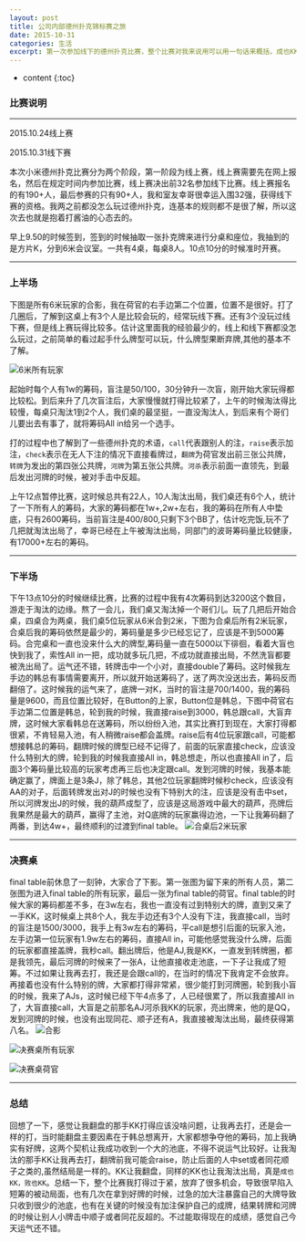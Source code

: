 ```yaml
---
layout: post
title: 公司内部德州扑克锦标赛之旅
date: 2015-10-31
categories: 生活
excerpt: 第一次参加线下的德州扑克比赛，整个比赛对我来说用可以用一句话来概括，成也KK，败也KK。
---
```


* content
{:toc}

### 比赛说明

---

2015.10.24线上赛

2015.10.31线下赛

本次小米德州扑克比赛分为两个阶段，第一阶段为线上赛，线上赛需要先在网上报名，然后在规定时间内参加比赛，线上赛决出前32名参加线下比赛。线上赛报名的有190+人，最后参赛的只有90+人，我和室友幸哥很幸运入围32强，获得线下赛的资格。我两之前都没怎么玩过德州扑克，连基本的规则都不是很了解，所以这次去也就是抱着打酱油的心态去的。

早上9.50的时候签到，签到的时候抽取一张扑克牌来进行分桌和座位，我抽到的是方片K，分到6米会议室。一共有4桌，每桌8人。10点10分的时候准时开赛。

---

### 上半场

下图是所有6米玩家的合影，我在荷官的右手边第二个位置，位置不是很好。打了几圈后，了解到这桌上有3个人是比较会玩的，经常玩线下赛。还有3个没玩过线下赛，但是线上赛玩得比较多。估计这里面我的经验最少的，线上和线下赛都没怎么玩过，之前简单的看过起手什么牌型可以玩，什么牌型果断弃牌,其他的基本不了解。

![6米所有玩家](http://7xntab.com1.z0.glb.clouddn.com/entertainment/mi_3rd_texas_6room_all.JPG "6米所有玩家")

起始时每个人有1w的筹码，盲注是50/100，30分钟升一次盲，刚开始大家玩得都比较松。到后来升了几次盲注后，大家慢慢就打得比较紧了，上午的时候淘汰得比较慢，每桌只淘汰1到2个人，我们桌的最坚挺，一直没淘汰人，到后来有个哥们儿要出去有事了，就将筹码All in给另一个选手。

打的过程中也了解到了一些德州扑克的术语，`call`代表跟别人的注，`raise`表示加注，`check`表示在无人下注的情况下直接看牌过，`翻牌`为荷官发出前三张公共牌，`转牌`为发出的第四张公共牌，`河牌`为第五张公共牌。`河杀`表示前面一直领先，到最后发出河牌的时候，被对手击中反超。

上午12点暂停比赛，这时候总共有22人，10人淘汰出局，我们桌还有6个人，统计了一下所有人的筹码，大家的筹码都在1w+,2w+左右，我的筹码在所有人中垫底，只有2600筹码，当前盲注是400/800,只剩下3个BB了，估计吃完饭,玩不了几把就淘汰出局了，幸哥已经在上午被淘汰出局，同部门的波哥筹码量比较健康，有17000+左右的筹码。

---

### 下半场

下午13点10分的时候继续比赛，比赛的过程中我有4次筹码到达3200这个数目，游走于淘汰的边缘。熬了一会儿，我们桌又淘汰掉一个哥们儿。玩了几把后开始合桌，四桌合为两桌，我们桌5位玩家从6米合到2米，下图为合桌后所有2米玩家，合桌后我的筹码依然是最少的，筹码量是多少已经忘记了，应该是不到5000筹码。合完桌和一直也没来什么大的牌型,筹码量一直在5000以下徘徊，看着大盲也快到我了，索性All in一把，成功就多玩几把，不成功就直接出局，不然洗盲都要被洗出局了。运气还不错，转牌击中一个小对，直接double了筹码。这时候我左手边的韩总有事情需要离开，所以就开始送筹码了，送了两次没送出去，筹码反而翻倍了。这时候我的运气来了，底牌一对K，当时的盲注是700/1400，我的筹码量是9600，而且位置比较好，在Button的上家，Button位是韩总，下图中荷官右手边第二位置是韩总，轮到我的时候，我直接raise到3000，韩总跟call，大盲弃牌，这时候大家看韩总在送筹码，所以纷纷入池，其实比赛打到现在，大家打得都很紧，不肯轻易入池，有人稍微raise都会盖牌。raise后有4位玩家跟call，可能都想接韩总的筹码，翻牌时候的牌型已经不记得了，前面的玩家直接check，应该没什么特别大的牌，轮到我的时候我直接All in，韩总想走，所以也直接All in了，后面3个筹码量比较高的玩家考虑再三后也决定跟call。发到河牌的时候，我基本能确定赢了，牌面上是3条J，除了韩总，其他2位玩家翻牌时候秒check，应该没有AA的对子，后面转牌发出对J的时候也没有下特别大的注，应该是没有击中set，所以河牌发出J的时候，我的葫芦成型了，应该是这局游戏中最大的葫芦，亮牌后我果然是最大的葫芦，赢得了主池，对Q底牌的玩家赢得边池，一下让我筹码翻了两番，到达4w+，最终顺利的过渡到final table。
![合桌后2米玩家](http://7xntab.com1.z0.glb.clouddn.com/entertainment/mi_3rd_texas_2room_all.JPG "合桌后2米所有玩家")

---

### 决赛桌

final table前休息了一刻钟，大家合了下影。第一张图为留下来的所有人员，第二张图为进入final table的所有玩家，最后一张为final table的荷官。final table的时候大家的筹码都差不多，在3w左右，我也一直没有过到特别大的牌，直到又来了一手KK，这时候桌上共8个人，我左手边还有3个人没有下注，我直接call，当时的盲注是1500/3000，我手上有3w左右的筹码，平call是想引后面的玩家入池，左手边第一位玩家有1.9w左右的筹码，直接All in，可能他感觉我没什么牌，后面的玩家都直接盖牌，我秒call。翻出牌后，他是AJ,我是KK，一直发到转牌圈，都是我领先，最后河牌的时候来了一张A，让他直接收走池底，一下子让我成了短筹。不过如果让我再去打，我还是会跟call的，在当时的情况下我肯定不会放弃。再接着也没有什么特别的牌，大家都打得非常紧，很少能打到河牌圈，轮到我小盲的时候，我来了AJs，这时候已经下午4点多了，人已经很累了，所以我直接All in了，大盲直接call，大盲是之前那名AJ河杀我KK的玩家，亮出牌来，他的是QQ，发到河牌的时候，也没有出现同花、顺子还有A，我直接被淘汰出局，最终获得第八名。
![合影](http://7xntab.com1.z0.glb.clouddn.com/entertainment/mi_3rd_texas_all.JPG "决赛桌前所有人合影")

![决赛桌所有玩家](http://7xntab.com1.z0.glb.clouddn.com/entertainment/mi_3rd_texas_final_table_all.JPG "决赛桌所有玩家")

![决赛桌荷官](http://7xntab.com1.z0.glb.clouddn.com/entertainment/mi_3rd_texas_final_table_dealer.JPG "决赛桌荷官")

---

### 总结

回想了一下，感觉让我翻盘的那手KK打得应该没啥问题，让我再去打，还是会一样的打，当时能翻盘主要因素在于韩总想离开，大家都想争夺他的筹码，加上我确实有好牌，这两个契机让我成功收到一个大的池底，不得不说运气比较好。让我淘汰的那手KK让我再去打，翻牌前我可能会raise，防止后面的人中set或者同花顺子之类的,虽然结局是一样的。KK让我翻盘，同样的KK也让我淘汰出局，真是`成也KK，败也KK`。总结一下，整个比赛我打得过于紧，放弃了很多机会，导致很早陷入短筹的被动局面，也有几次在拿到好牌的时候，过急的加大注暴露自己的大牌导致只收到很少的池底，也有在关键的时候没有加注保护自己的成牌，结果转牌和河牌的时候让别人小牌击中顺子或者同花反超的。不过能取得现在的成绩，感觉自己今天运气还不错。
